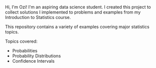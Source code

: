 Hi, I'm Ozi!
I'm an aspiring data science student. 
I created this project to collect solutions I implemented to problems and examples from my Introduction to Statistics course.

This repository contains a variety of examples covering major statistics topics. 

Topics covered: 
- Probabilities
- Probability Distributions
- Confidence Intervals
